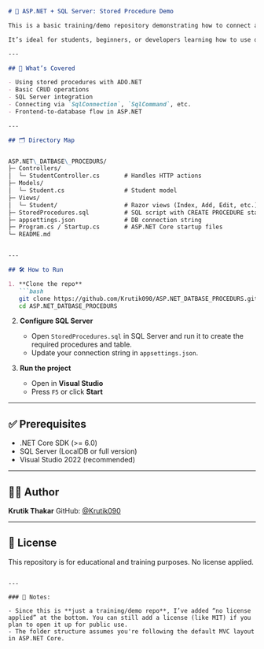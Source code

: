 ```markdown
# 🧪 ASP.NET + SQL Server: Stored Procedure Demo

This is a basic training/demo repository demonstrating how to connect an **ASP.NET Core** web application to a **SQL Server database** using **stored procedures** and **ADO.NET**.

It’s ideal for students, beginners, or developers learning how to use database procedures in .NET applications.

---

## 🧩 What’s Covered

- Using stored procedures with ADO.NET
- Basic CRUD operations
- SQL Server integration
- Connecting via `SqlConnection`, `SqlCommand`, etc.
- Frontend-to-database flow in ASP.NET

---

## 🗂 Directory Map


ASP.NET\_DATBASE\_PROCEDURS/
├─ Controllers/
│  └─ StudentController.cs       # Handles HTTP actions
├─ Models/
│  └─ Student.cs                 # Student model
├─ Views/
│  └─ Student/                   # Razor views (Index, Add, Edit, etc.)
├─ StoredProcedures.sql          # SQL script with CREATE PROCEDURE statements
├─ appsettings.json              # DB connection string
├─ Program.cs / Startup.cs       # ASP.NET Core startup files
└─ README.md


---

## 🛠 How to Run

1. **Clone the repo**
   ```bash
   git clone https://github.com/Krutik090/ASP.NET_DATBASE_PROCEDURS.git
   cd ASP.NET_DATBASE_PROCEDURS
````

2. **Configure SQL Server**

   * Open `StoredProcedures.sql` in SQL Server and run it to create the required procedures and table.
   * Update your connection string in `appsettings.json`.

3. **Run the project**

   * Open in **Visual Studio**
   * Press `F5` or click **Start**

---

## ✅ Prerequisites

* .NET Core SDK (>= 6.0)
* SQL Server (LocalDB or full version)
* Visual Studio 2022 (recommended)

---

## 🙋‍♂️ Author

**Krutik Thakar**
GitHub: [@Krutik090](https://github.com/Krutik090)

---

## 📄 License

This repository is for educational and training purposes. No license applied.

```

---

### 📌 Notes:

- Since this is **just a training/demo repo**, I’ve added “no license applied” at the bottom. You can still add a license (like MIT) if you plan to open it up for public use.
- The folder structure assumes you're following the default MVC layout in ASP.NET Core.

```

